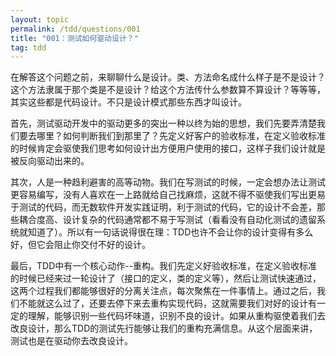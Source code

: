 ```yaml
---
layout: topic
permalink: /tdd/questions/001
title: "001：测试如何驱动设计？"
tag: tdd
---
```



在解答这个问题之前，来聊聊什么是设计。类、方法命名成什么样子是不是设计？这个方法隶属于那个类是不是设计？给这个方法传什么参数算不算设计？等等等，其实这些都是代码设计。不只是设计模式那些东西才叫设计。

首先，测试驱动开发中的驱动更多的突出一种以终为始的思想，我们先要弄清楚我们要去哪里？如何判断我们到那里了？先定义好客户的验收标准，在定义验收标准的时候肯定会驱使我们思考如何设计出方便用户使用的接口，这样子我们设计就是被反向驱动出来的。

其次，人是一种趋利避害的高等动物。我们在写测试的时候，一定会想办法让测试更容易编写，没有人喜欢在一上路就给自己找麻烦，这就不得不驱使我们写出更易于测试的代码，而无数软件开发实践证明，利于测试的代码，它的设计不会差，那些耦合度高、设计复杂的代码通常都不易于写测试（看看没有自动化测试的遗留系统就知道了）。所以有一句话说得很在理：TDD也许不会让你的设计变得有多么好，但它会阻止你交付不好的设计。

最后，TDD中有一个核心动作--重构。我们先定义好验收标准，在定义验收标准的时候已经来过一轮设计了（接口的定义，类的定义等），然后让测试快速通过，这两个过程我们都能够很好的分离关注点，每次聚焦在一件事情上。通过之后，我们不能就这么过了，还要去停下来去重构实现代码，这就需要我们对好的设计有一定的理解，能够识别一些代码坏味道，识别不良的设计。如果从重构驱使着我们去改良设计，那么TDD的测试先行能够让我们的重构充满信息。从这个层面来讲，测试也是在驱动你去改良设计。
